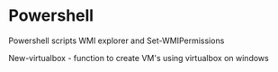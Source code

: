 # Powershell
Powershell scripts
WMI explorer and Set-WMIPermissions

New-virtualbox - function to create VM's using virtualbox on windows
